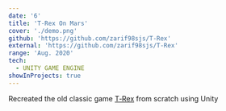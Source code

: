 ```yaml
---
date: '6'
title: 'T‑Rex On Mars'
cover: './demo.png'
github: 'https://github.com/zarif98sjs/T-Rex'
external: 'https://github.com/zarif98sjs/T-Rex'
range: 'Aug. 2020'
tech:
  - UNITY GAME ENGINE
showInProjects: true
---
```


Recreated the old classic game [T‑Rex](http://www.trex-game.skipser.com/) from scratch using Unity
